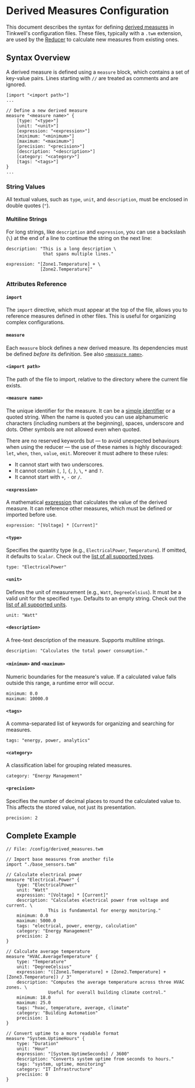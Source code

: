# Derived Measures Configuration

This document describes the syntax for defining [derived measures](./Glossary.md#derived-measure) in Tinkwell's configuration files. These files, typically with a `.twm` extension, are used by the [Reducer](./Glossary.md#reducer) to calculate new measures from existing ones.

## Syntax Overview

A derived measure is defined using a `measure` block, which contains a set of key-value pairs. Lines starting with `//` are treated as comments and are ignored.

```tinkwell
[import "<import path>"]
...

// Define a new derived measure
measure "<measure name>" {
    [type: "<type>"]
    [unit: "<unit>"] 
    [expression: "<expression>"]
    [minimum: "<minimum>"]
    [maximum: "<maximum>"]
    [precision: "<precision>"]
    [description: "<description>"]
    [category: "<category>"]
    [tags: "<tags>"]
}
...
```

### String Values

All textual values, such as `type`, `unit`, and `description`, must be enclosed in double quotes (`"`).

#### Multiline Strings

For long strings, like `description` and `expression`, you can use a backslash (`\`) at the end of a line to continue the string on the next line:

```tinkwell
description: "This is a long description \
              that spans multiple lines."

expression: "[Zone1.Temperature] + \
             [Zone2.Temperature]"
```

### Attributes Reference

#### `import`
The `import` directive, which must appear at the top of the file, allows you to reference measures defined in other files. This is useful for organizing complex configurations.

#### `measure`
Each `measure` block defines a new derived measure. Its dependencies must be defined _before_ its definition. See also [`<measure name>`](#measure-name).

#### `<import path>`
The path of the file to import, relative to the directory where the current file exists.

#### `<measure name>`

The unique identifier for the measure. It can be a [simple identifier](./Glossary.md#simple-identifier) or a quoted string. When the name is quoted you can use alphanumeric characters (including numbers at the beginning), spaces, underscore and dots. Other symbols are not allowed even when quoted.

There are no reserved keywords but — to avoid unexpected behaviours when using the reducer — the use of these names is highly discouraged: `let`, `when`, `then`, `value`, `emit`. Moreover it must adhere to these rules:
* It cannot start with two underscores.
* It cannot contain `[`, `]`, `{`, `}`, `\`, `*` and `?`. 
* It cannot start with `+`, `-` or `/`.

#### `<expression>`

A mathematical [expression](./Expressions.md) that calculates the value of the derived measure. It can reference other measures, which must be defined or imported before use.

```tinkwell
expression: "[Voltage] * [Current]"
```

#### `<type>`

Specifies the quantity type (e.g., `ElectricalPower`, `Temperature`). If omitted, it defaults to `Scalar`. Check out the [list of all supported types](./Units.md).

```tinkwell
type: "ElectricalPower"
```

#### `<unit>`

Defines the unit of measurement (e.g., `Watt`, `DegreeCelsius`). It must be a valid unit for the specified `type`. Defaults to an empty string. Check out the [list of all supported units](./Units.md).

```tinkwell
unit: "Watt"
```

#### `<description>`

A free-text description of the measure. Supports multiline strings.

```tinkwell
description: "Calculates the total power consumption."
```

#### `<minimum>` and `<maximum>`

Numeric boundaries for the measure's value. If a calculated value falls outside this range, a runtime error will occur.

```tinkwell
minimum: 0.0
maximum: 10000.0
```

#### `<tags>`

A comma-separated list of keywords for organizing and searching for measures.

```tinkwell
tags: "energy, power, analytics"
```

#### `<category>`

A classification label for grouping related measures.

```tinkwell
category: "Energy Management"
```

#### `<precision>`

Specifies the number of decimal places to round the calculated value to. This affects the stored value, not just its presentation.

```tinkwell
precision: 2
```

## Complete Example

```tinkwell
// File: /config/derived_measures.twm

// Import base measures from another file
import "./base_sensors.twm"

// Calculate electrical power
measure "Electrical.Power" {
    type: "ElectricalPower"
    unit: "Watt"
    expression: "[Voltage] * [Current]"
    description: "Calculates electrical power from voltage and current. \
                This is fundamental for energy monitoring."
    minimum: 0.0
    maximum: 5000.0
    tags: "electrical, power, energy, calculation"
    category: "Energy Management"
    precision: 2
}

// Calculate average temperature
measure "HVAC.AverageTemperature" {
    type: "Temperature"
    unit: "DegreeCelsius"
    expression: "([Zone1.Temperature] + [Zone2.Temperature] + [Zone3.Temperature]) / 3"
    description: "Computes the average temperature across three HVAC zones. \
                Useful for overall building climate control."
    minimum: 18.0
    maximum: 25.0
    tags: "hvac, temperature, average, climate"
    category: "Building Automation"
    precision: 1
}

// Convert uptime to a more readable format
measure "System.UptimeHours" {
    type: "Duration"
    unit: "Hour"
    expression: "[System.UptimeSeconds] / 3600"
    description: "Converts system uptime from seconds to hours."
    tags: "system, uptime, monitoring"
    category: "IT Infrastructure"
    precision: 0
}
```